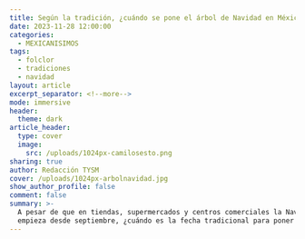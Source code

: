 ```yaml
---
title: Según la tradición, ¿cuándo se pone el árbol de Navidad en México?
date: 2023-11-28 12:00:00
categories:
  - MEXICANISIMOS
tags:
  - folclor
  - tradiciones
  - navidad
layout: article
excerpt_separator: <!--more-->
mode: immersive
header:
  theme: dark
article_header:
  type: cover
  image:
    src: /uploads/1024px-camilosesto.png
sharing: true
author: Redacción TYSM
cover: /uploads/1024px-arbolnavidad.jpg
show_author_profile: false
comment: false
summary: >-
  A pesar de que en tiendas, supermercados y centros comerciales la Navidad
  empieza desde septiembre, ¿cuándo es la fecha tradicional para poner el árbol?
---
```

